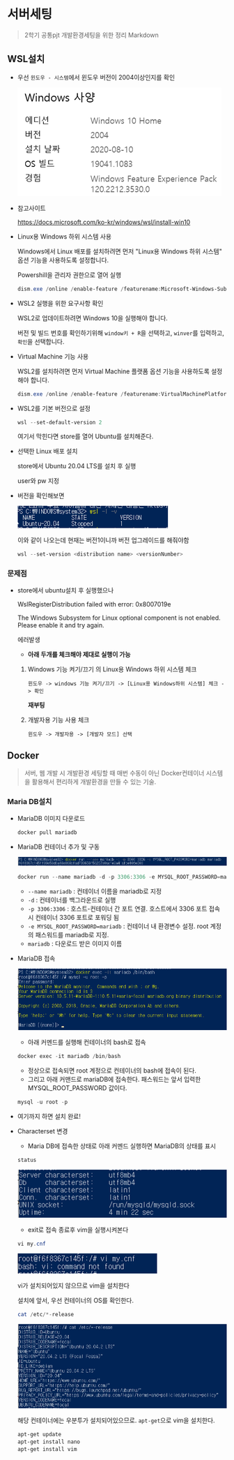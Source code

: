 # 서버세팅

> 2학기 공통pjt 개발환경세팅을 위한 정리 Markdown

## WSL설치

- 우선 `윈도우 - 시스템`에서 윈도우 버전이 2004이상인지를 확인

  ![image-20210713233456041](서버세팅.assets/image-20210713233456041.png)

- 참고사이트

  https://docs.microsoft.com/ko-kr/windows/wsl/install-win10

- Linux용 Windows 하위 시스템 사용

  Windows에서 Linux 배포를 설치하려면 먼저 "Linux용 Windows 하위 시스템" 옵션 기능을 사용하도록 설정합니다.

  Powershill을 관리자 권한으로 열어 실행

  ```powershell
  dism.exe /online /enable-feature /featurename:Microsoft-Windows-Subsystem-Linux /all /norestart
  ```

- WSL2 실행을 위한 요구사항 확인

  WSL2로 업데이트하려면 Windows 10을 실행해야 합니다.

  버전 및 빌드 번호를 확인하기위해 `window키 + R`을 선택하고, `winver`를 입력하고, `확인`을 선택합니다. 

- Virtual Machine 기능 사용

  WSL2를 설치하려면 먼저 Virtual Machine 플랫폼 옵션 기능을 사용하도록 설정해야 합니다.

  ```powershell
  dism.exe /online /enable-feature /featurename:VirtualMachinePlatform /all /norestart
  ```

- WSL2를 기본 버전으로 설정

  ```powershell
  wsl --set-default-version 2
  ```
  
  여기서 막힌다면 store를 열어 Ubuntu를 설치해준다.

- 선택한 Linux 배포 설치

  store에서 Ubuntu 20.04 LTS를 설치 후 실행

  user와 pw 지정

- 버전을 확인해보면

  ![image-20210714004121346](서버세팅.assets/image-20210714004121346.png)

  이와 같이 나오는데 현재는 버전1이니까 버전 업그레이드를 해줘야함

  ```powershell
  wsl --set-version <distribution name> <versionNumber>
  ```



### 문제점

- store에서 ubuntu설치 후 실행했으나

  WslRegisterDistribution failed with error: 0x8007019e

  The Windows Subsystem for Linux optional component is not enabled. Please enable it and try again.

  에러발생

  - **아래 두개를 체크해야 제대로 실행이 가능**

  1. Windows 기능 켜기/끄기 의 Linux용 Windows 하위 시스템 체크
  
     `윈도우 -> windows 기능 켜기/끄기 -> [Linux용 Windows하위 시스템] 체크 -> 확인`
  
     **재부팅**
  
  2. 개발자용 기능 사용 체크
  
     `윈도우 -> 개발자용 -> [개발자 모드] 선택`

## Docker

> 서버, 웹 개발 시 개발환경 세팅할 때 매번 수동이 아닌 Docker컨테이너 시스템을 활용해서 편리하게 개발환경을 만들 수 있는 기술.

### Maria DB설치

- MariaDB 이미지 다운로드

  ```powershell
  docker pull mariadb
  ```

- MariaDB 컨테이너 추가 및 구동

  ![image-20210714014146837](서버세팅.assets/image-20210714014146837.png)

  ```powershell
  docker run --name mariadb -d -p 3306:3306 -e MYSQL_ROOT_PASSWORD=mariadb mariadb
  ```

  - `--name mariadb` : 컨테이너 이름을 mariadb로 지정
  - `-d` : 컨테이너를 백그라운드로 실행
  - `-p 3306:3306` : 호스트-컨테이너 간 포트 연결. 호스트에서 3306 포트 접속 시 컨테이너 3306 포트로 포워딩 됨
  - `-e MYSQL_ROOT_PASSWORD=mariadb` : 컨테이너 내 환경변수 설정. root 계정의 패스워드를 mariadb로 지정.
  - `mariadb` : 다운로드 받은 이미지 이름

- MariaDB 접속

  ![image-20210714014449639](서버세팅.assets/image-20210714014449639.png)

  - 아래 커멘드를 실행해 컨테이너의 bash로 접속

  ```powershell
  docker exec -it mariadb /bin/bash
  ```

  - 정상으로 접속되면 root 계정으로 컨테이너의 bash에 접속이 된다.
  - 그리고 아래 커맨드로 mariaDB에 접속한다. 패스워드는 앞서 입력한 MYSQL_ROOT_PASSWORD 값이다.

  ```powershell
  mysql -u root -p
  ```

- 여기까지 하면 설치 완료!

- Characterset 변경

  - Maria DB에 접속한 상태로 아래 커멘드 실행하면 MariaDB의 상태를 표시

  ```powershell
  status
  ```

  ![image-20210714015044197](서버세팅.assets/image-20210714015044197.png)

  - exit로 접속 종료후 vim을 실행시켜본다

  ```powershell
  vi my.cnf
  ```

  ![image-20210714015132338](서버세팅.assets/image-20210714015132338.png)

  vi가 설치되어있지 않으므로 vim을 설치한다

  설치에 앞서, 우선 컨테이너의 OS를 확인한다.

  ```powershell
  cat /etc/*-release
  ```

  ![image-20210714015319573](서버세팅.assets/image-20210714015319573.png)

  해당 컨테이너에는 우분투가 설치되어있으므로.  `apt-get`으로 vim을 설치한다.

  ```powershell
  apt-get update
  apt-get install nano
  apt-get install vim
  ```

  